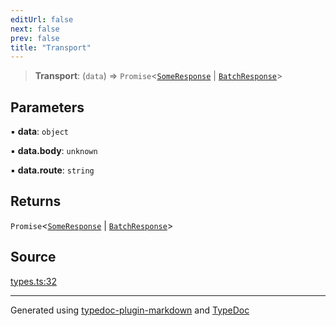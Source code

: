 ```yaml
---
editUrl: false
next: false
prev: false
title: "Transport"
---
```


> **Transport**: (`data`) => `Promise`\<[`SomeResponse`](/api/type-aliases/someresponse/) \| [`BatchResponse`](/api/type-aliases/batchresponse/)\>

## Parameters

▪ **data**: `object`

▪ **data.body**: `unknown`

▪ **data.route**: `string`

## Returns

`Promise`\<[`SomeResponse`](/api/type-aliases/someresponse/) \| [`BatchResponse`](/api/type-aliases/batchresponse/)\>

## Source

[types.ts:32](https://github.com/dmdin/chord/blob/3033a5a/src/types.ts#L32)

***

Generated using [typedoc-plugin-markdown](https://www.npmjs.com/package/typedoc-plugin-markdown) and [TypeDoc](https://typedoc.org/)
